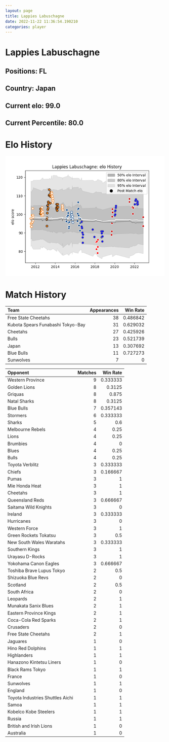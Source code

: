 ```yaml
---  
layout: page  
title: Lappies Labuschagne  
date: 2022-11-22 11:36:54.190210  
categories: player  
---
```

# Lappies Labuschagne

## Positions: FL

## Country: Japan

## Current elo: 99.0

## Current Percentile: 80.0

# Elo History


![elo history](history_LappiesLabuschagne.png)
# Match History


| Team                              |   Appearances |   Win Rate |
|:----------------------------------|--------------:|-----------:|
| Free State Cheetahs               |            38 |   0.486842 |
| Kubota Spears Funabashi Tokyo-Bay |            31 |   0.629032 |
| Cheetahs                          |            27 |   0.425926 |
| Bulls                             |            23 |   0.521739 |
| Japan                             |            13 |   0.307692 |
| Blue Bulls                        |            11 |   0.727273 |
| Sunwolves                         |             7 |   0        |

| Opponent                         |   Matches |   Win Rate |
|:---------------------------------|----------:|-----------:|
| Western Province                 |         9 |   0.333333 |
| Golden Lions                     |         8 |   0.3125   |
| Griquas                          |         8 |   0.875    |
| Natal Sharks                     |         8 |   0.3125   |
| Blue Bulls                       |         7 |   0.357143 |
| Stormers                         |         6 |   0.333333 |
| Sharks                           |         5 |   0.6      |
| Melbourne Rebels                 |         4 |   0.25     |
| Lions                            |         4 |   0.25     |
| Brumbies                         |         4 |   0        |
| Blues                            |         4 |   0.25     |
| Bulls                            |         4 |   0.25     |
| Toyota Verblitz                  |         3 |   0.333333 |
| Chiefs                           |         3 |   0.166667 |
| Pumas                            |         3 |   1        |
| Mie Honda Heat                   |         3 |   1        |
| Cheetahs                         |         3 |   1        |
| Queensland Reds                  |         3 |   0.666667 |
| Saitama Wild Knights             |         3 |   0        |
| Ireland                          |         3 |   0.333333 |
| Hurricanes                       |         3 |   0        |
| Western Force                    |         3 |   1        |
| Green Rockets Tokatsu            |         3 |   0.5      |
| New South Wales Waratahs         |         3 |   0.333333 |
| Southern Kings                   |         3 |   1        |
| Urayasu D-Rocks                  |         3 |   1        |
| Yokohama Canon Eagles            |         3 |   0.666667 |
| Toshiba Brave Lupus Tokyo        |         2 |   0.5      |
| Shizuoka Blue Revs               |         2 |   0        |
| Scotland                         |         2 |   0.5      |
| South Africa                     |         2 |   0        |
| Leopards                         |         2 |   1        |
| Munakata Sanix Blues             |         2 |   1        |
| Eastern Province Kings           |         2 |   1        |
| Coca-Cola Red Sparks             |         2 |   1        |
| Crusaders                        |         2 |   0        |
| Free State Cheetahs              |         2 |   1        |
| Jaguares                         |         1 |   0        |
| Hino Red Dolphins                |         1 |   1        |
| Highlanders                      |         1 |   1        |
| Hanazono Kintetsu Liners         |         1 |   0        |
| Black Rams Tokyo                 |         1 |   1        |
| France                           |         1 |   0        |
| Sunwolves                        |         1 |   1        |
| England                          |         1 |   0        |
| Toyota Industries Shuttles Aichi |         1 |   1        |
| Samoa                            |         1 |   1        |
| Kobelco Kobe Steelers            |         1 |   1        |
| Russia                           |         1 |   1        |
| British and Irish Lions          |         1 |   0        |
| Australia                        |         1 |   0        |